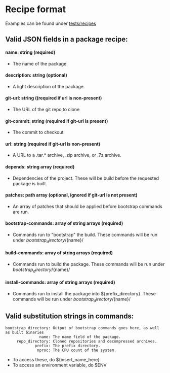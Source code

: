# Recipe format
Examples can be found under [tests/recipes](tests/recipes)
## Valid JSON fields in a package recipe:
#### name: string (required)
- The name of the package.<br/>
#### description: string (optional)
- A light description of the package.<br/>
#### git-url: string ((required if url is non-present)
- The URL of the git repo to clone<br/>
#### git-commit: string (required if git-url is present)
- The commit to checkout<br/>
#### url: string (required if git-url is non-present)
- A URL to a .tar.* archive, .zip archive, or .7z archive.<br/>
#### depends: string array (required)
- Dependencies of the project. These will be build before the requested package is built.<br/>
#### patches: path array (optional, ignored if git-url is not present)
- An array of patches that should be applied before bootstrap commands are run.<br/>
#### bootstrap-commands: array of string arrays (required)
- Commands run to "bootstrap" the build. These commands will be run under ${bootstrap_directory}/${name}/<br/>
#### build-commands: array of string arrays (required)
- Commands run to build the package. These commands will be run under ${bootstrap_directory}/${name}/<br/>
#### install-commands: array of string arrays (required)
- Commands run to install the package into ${prefix_directory}. These commands will be run under ${bootstrap_directory}/${name}/<br/>
## Valid substitution strings in commands:
```
bootstrap_directory: Output of bootstrap commands goes here, as well as built binaries
               name: The name field of the package.
     repo_directory: Cloned repositories and decompressed archives.
             prefix: The prefix directory.
              nproc: The CPU count of the system.
```
- To access these, do ${insert_name_here}
- To access an environment variable, do $ENV
